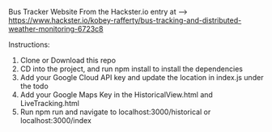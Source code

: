 Bus Tracker Website
From the Hackster.io entry at --> https://www.hackster.io/kobey-rafferty/bus-tracking-and-distributed-weather-monitoring-6723c8


Instructions:
1. Clone or Download this repo
2. CD into the project, and run    npm install  to install the dependencies
3. Add your Google Cloud API key and update the location in index.js under the todo
4. Add your Google Maps Key in the HistoricalView.html and LiveTracking.html
5. Run npm run and navigate to localhost:3000/historical or localhost:3000/index

